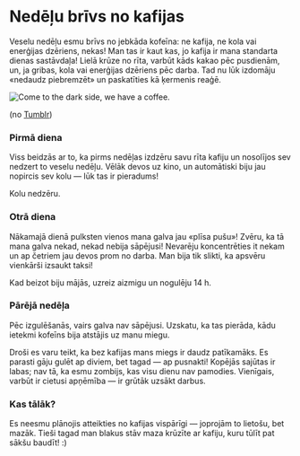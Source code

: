 # Nedēļu brīvs no kafijas

Veselu nedēļu esmu brīvs no jebkāda kofeīna: ne kafija, ne kola vai enerģijas dzēriens, nekas! Man tas ir kaut kas, jo kafija ir mana standarta dienas sastāvdaļa! Lielā krūze no rīta, varbūt kāds kakao pēc pusdienām, un, ja gribas, kola vai enerģijas dzēriens pēc darba. Tad nu lūk izdomāju «nedaudz piebremzēt» un paskatīties kā ķermenis reaģē.

![Come to the dark side, we have a coffee.](http://i.imgur.com/r2XSjln.jpg)

(no [Tumblr](http://www.tumblr.com/))

### Pirmā diena

Viss beidzās ar to, ka pirms nedēļas izdzēru savu rīta kafiju un nosolījos sev nedzert to veselu nedēļu. Vēlāk devos uz kino, un automātiski biju jau nopircis sev kolu — lūk tas ir pieradums!

Kolu nedzēru.

### Otrā diena

Nākamajā dienā pulksten vienos mana galva jau «plīsa pušu»! Zvēru, ka tā mana galva nekad, nekad nebija sāpējusi! Nevarēju koncentrēties it nekam un ap četriem jau devos prom no darba. Man bija tik slikti, ka apsvēru vienkārši izsaukt taksi!

Kad beizot biju mājās, uzreiz aizmigu un nogulēju 14 h.

### Pārējā nedēļa

Pēc izgulēšanās, vairs galva nav sāpējusi. Uzskatu, ka tas pierāda, kādu ietekmi kofeīns bija atstājis uz manu miegu.

Droši es varu teikt, ka bez kafijas mans miegs ir daudz patīkamāks. Es parasti gāju gulēt ap diviem, bet tagad — ap pusnakti! Kopējās sajūtas ir labas; nav tā, ka esmu zombijs, kas visu dienu nav pamodies. Vienīgais, varbūt ir cietusi apņēmība — ir grūtāk uzsākt darbus.

### Kas tālāk?

Es neesmu plānojis atteikties no kafijas vispārīgi — joprojām to lietošu, bet mazāk. Tieši tagad man blakus stāv maza krūzīte ar kafiju, kuru tūlīt pat sākšu baudīt! :)